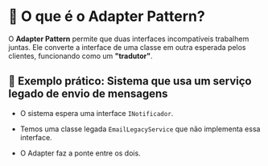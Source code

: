 # 🧠 O que é o Adapter Pattern?

O **Adapter Pattern** permite que duas interfaces incompatíveis trabalhem juntas. Ele converte a interface de uma classe em outra esperada pelos clientes, funcionando como um **"tradutor"**.

## 🧪 Exemplo prático: **Sistema que usa um serviço legado de envio de mensagens**

- O sistema espera uma interface `INotificador`.

- Temos uma classe legada `EmailLegacyService` que não implementa essa interface.

- O Adapter faz a ponte entre os dois.
